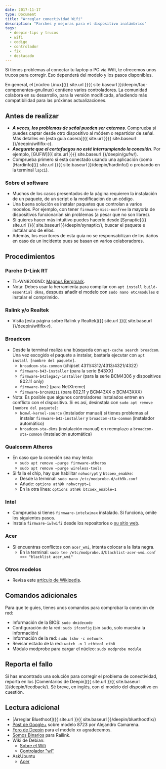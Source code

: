```yaml
---
date: 2017-11-17
type: Document
title: "Arreglar conectividad Wifi"
description: "Parches y mejoras para el dispositivo inalámbrico"
tags:
  - deepin-tips y trucos
  - wifi
  - codigo
  - controlador
  - fix
  - destacado
---
```


Si tienes problemas al conectar tu laptop o PC via Wifi, te ofrecemos unos trucos para corregir. Eso dependerá del modelo y los pasos disponibles.

En general, el [núcleo Linux]({{ site.url }}{{ site.baseurl }}/deepin/faq-componentes-gnulinux) contiene varios controladores. La comunidad colabora en su desarrollo, para la versión modificada, añadiendo más compatibilidad para las próximas actualizaciones.

## Antes de realizar
* ***A veces, los problemas de señal pueden ser externos***. Comprueba si puedes captar desde otro dispositivo al módem o repartidor de señal. Más detalles en [esta guía casera]({{ site.url }}{{ site.baseurl }}/deepin/wififix-c).
* ***Asegurate que el cortafuegos no esté interrumpiendo la conexión***. Por ejemplo, [GUFW]({{ site.url }}{{ site.baseurl }}/deepin/gufw/).
* Comprueba primero si está conectado usando una aplicación (como [Hardinfo]({{ site.url }}{{ site.baseurl }}/deepin/hardinfo/) o probando en la terminal `lspci`).

### Sobre el software
* Muchos de los casos presentados de la página requieren la instalación de un paquete, de un script o la modificación de un código.
* Una buena solución es instalar paquetes que controlan a varios modelos. Por ejemplo, con tener `firmware-misc-nonfree` la mayoría de dispositivos funcionarían sin problemas (a pesar que no son libres).
* Si quieres hacer más intuitivo puedes hacerlo desde [Synaptic]({{ site.url }}{{ site.baseurl }}/deepin/synaptic/), buscar el paquete e instalar uno de ellos.
* Además, los escritores de esta guía no se responsabilizan de los daños en caso de un incidente pues se basan en varios colaboradores.

## Procedimientos
### Parche D-Link RT
* TL-WN8200ND: [Magnus Bergmark](https://github.com/Mange/rtl8192eu-linux-driver).
* Nota: Debes usar  la herramienta para compilar con `apt install build-essential dkms`, después añadir el modelo con `sudo nano etc/modules` e instalar el comprimido.

### Ralink y/o Realtek
* Visita [esta página sobre Ralink y Realtek]({{ site.url }}{{ site.baseurl }}/deepin/wififix-r).

### Broadcom
* Desde la terminal realiza una búsqueda con `apt-cache search broadcom`. Una vez escogido el paquete a instalar, bastaría ejecutar con `apt install [nombre del paquete]`.
  * `broadcom-sta-common` (chipset 4311/4312/4313/4321/4322)
  * `firmware-b43-installer` (para la serie B43XX)
  * `firmware-b43legacy-installer` (para la serie BCM4306 y dispositivos 802.11 only)
  * `firmware-bnx2` (para NetXtreme)
  * `firmware-brcm80211` (para 802.11 y BCM43XX o BCM43XXX)
* Nota: Es posible que algunos controladores instalados entren en conflicto con el dispositivo. Si es así, desinstala con `sudo apt remove [nombre del paquete]`:
  * `bcmwl-kernel-source` (instalador manual) si tienes problemas al instalar `firmware-b43-installer` y `broadcom-sta-common` (instalador automático)
  * `broadcom-sta-dkms` (instalación manual) en reemplazo a `broadcom-sta-common` (instalación automática)

### Qualcomm Atheros
* En caso que la conexión sea muy lenta:
  * `sudo apt remove —purge firmware-atheros`
  * `sudo apt remove —purge wireless-tools`
* Si falla el chip, hay que habilitar `nohwcrypt` y `btcoex_enabke`:
  * Desde la terminal: `sudo nano /etc/modprobe.d/ath9k.conf`
  * Añade: `options ath9k nohwcrypt=1`
  * En la otra línea: `options ath9k btcoex_enable=1`

### Intel
* Comprueba si tienes `firmware-intelwimax` instalado. Si funciona, omite los siguientes pasos.
* Instala `firmware-iwlwifi` desde los repositorios o [su sitio web]((https://wireless.wiki.kernel.org/en/users/drivers/iwlwifi)).

### Acer
* Si encuentras conflictos con `acer_wmi`, intenta colocar a la lista negra.
  - En la terminal: `sudo tee /etc/modprobe.d/blacklist-acer-wmi.conf <<< "blacklist acer_wmi"`

### Otros modelos
* Revisa este [artículo de Wikipedia](https://en.wikipedia.org/wiki/Comparison_of_open-source_wireless_drivers).

## Comandos adicionales
Para que te guies, tienes unos comandos para comprobar la conexión de red:
* Información de la BIOS: `sudo dmidecode`
* Configuración de la red: `sudo ifconfig` (sin sudo, solo muestra la información)
* Información de la red: `sudo lshw -c network`
* Revisar estado de la red: `watch -n 1 ethtool eth0`
* Módulo modprobe para cargar el núcleo: `sudo modprobe module`

## Reporta el fallo
Si has encontrado una solución para corregir el problema de conectividad, reporta en los [Comentarios de Deepin]({{ site.url }}{{ site.baseurl }}/deepin/feedback/). Sé breve, en inglés, con el modelo del dispositivo en cuestión.

## Lectura adicional
* [Arreglar Bluethoot]({{ site.url }}{{ site.baseurl }}/deepin/bluethootfix/)
* [Post de  Google+](https://plus.google.com/+AlejandroCamarena/posts/GJedDLFKVRT) sobre modelo 8723 por Alejandro Camarena.
* [Foro de Deepin](https://bbs.deepin.org/forum.php?mod=viewthread&tid=131490&page=1) para el modelo xx agradecemos.
* [Somos Binarios](https://www.somosbinarios.es/solucion-ubuntu-no-reconoce-wifi/) para Railink.
* Wiki de Debian:
  - [Sobre el Wifi](https://wiki.debian.org/WiFi)
  - [Controlador "wl"](https://wiki.debian.org/wl)
* AskUbuntu
  - [Acer](https://askubuntu.com/questions/758804/acer-wmi-blocking-my-wifi)
